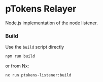 # pTokens Relayer

Node.js implementation of the node listener.

### Build

Use the `build` script directly

```bash
npm run build
```

or from Nx:

```bash
nx run ptokens-listener:build
```

